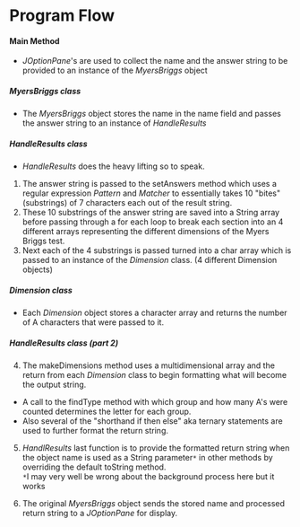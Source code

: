# Program Flow

#### Main Method 
- *JOptionPane*'s are used to collect the name and the answer string to be provided to an instance of the *MyersBriggs* object

##### MyersBriggs class
- The *MyersBriggs* object stores the name in the name field and passes the answer string to an instance of *HandleResults*

##### HandleResults class
- *HandleResults* does the heavy lifting so to speak.
1. The answer string is passed to the setAnswers method which uses a regular expression *Pattern* and *Matcher* to essentially takes 10 "bites" (substrings) of 7 characters each out of the result string.
2. These 10 substrings of the answer string are saved into a String array before passing through a for each loop to break each section into an 4 different arrays representing the different dimensions of the Myers Briggs test.
3. Next each of the 4 substrings is passed turned into a char array which is passed to an instance of the *Dimension* class.  (4 different Dimension objects)

##### Dimension class
- Each *Dimension* object stores a character array and returns the number of A characters that were passed to it.

##### HandleResults class (part 2)
4. The makeDimensions method uses a multidimensional array and the return from each *Dimension* class to begin formatting what will become the output string.
* A call to the findType method with which group and how many A's were counted determines the letter for each group.
* Also several of the "shorthand if then else" aka ternary statements are used to further format the return string.

5. *HandlResults* last function is to provide the formatted return string when the object name is used as a String parameter`*` in other methods by overriding the default toString method.  
    `*`I may very well be wrong about the background process here but it works

6. The original *MyersBriggs* object sends the stored name and processed return string to a *JOptionPane* for display.
